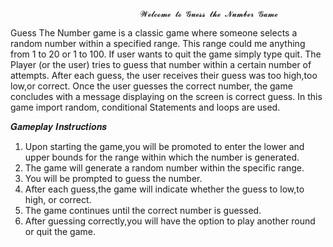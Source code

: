                                  𝓦𝓮𝓵𝓬𝓸𝓶𝓮 𝓽𝓸 𝓖𝓾𝓮𝓼𝓼 𝓽𝓱𝓮 𝓝𝓾𝓶𝓫𝓮𝓻 𝓖𝓪𝓶𝓮

Guess The Number game is a classic game where someone selects a random number within a specified range. This range could me anything from 1 to 20 or 1 to 100. If user wants to quit the game simply type quit. The Player (or the user) tries to guess that number within a certain  number of attempts. After each guess, the user receives their guess was too high,too low,or correct. Once the user guesses the correct number, the game concludes with a message displaying on the screen is correct guess. In this game import random, conditional Statements and loops are used.

𝑮𝒂𝒎𝒆𝒑𝒍𝒂𝒚 𝑰𝒏𝒔𝒕𝒓𝒖𝒄𝒕𝒊𝒐𝒏𝒔
1. Upon starting the game,you will be promoted to enter the lower and upper bounds for the range within which the number is generated.
2. The game will generate a random number within the specific range.
3. You will be prompted to guess the number.
4. After each guess,the game will indicate whether the guess to low,to high, or correct.
5. The game continues until the correct number is guessed.
6. After guessing correctly,you will have the option to play another round or quit the game.
